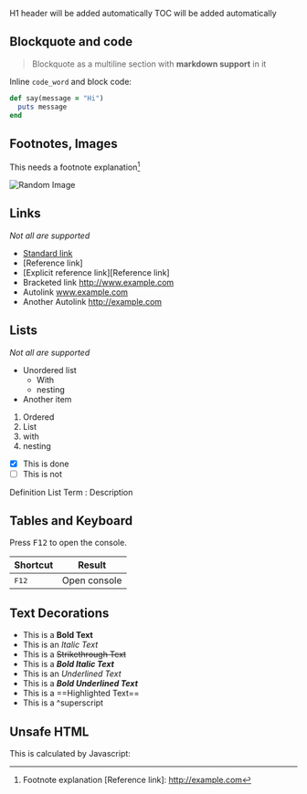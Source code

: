 <!-- TOC -->

H1 header will be added automatically
TOC will be added automatically

## Blockquote and code

> Blockquote
> as a multiline section
> with **markdown support** in it

Inline `code_word` and block code:

```ruby
def say(message = "Hi")
  puts message
end
```

## Footnotes, Images

This needs a footnote explanation[^1]

![Random Image](https://picsum.photos/200/200)

## Links

*Not all are supported*

- [Standard link](http://example.com)
- [Reference link]
- [Explicit reference link][Reference link]
- Bracketed link <http://www.example.com>
- Autolink www.example.com
- Another Autolink http://example.com

## Lists

*Not all are supported*

- Unordered list
  - With
  - nesting
- Another item

1. Ordered
2. List
  1. with 
  2. nesting

- [x] This is done
- [ ] This is not

Definition List Term
: Description

## Tables and Keyboard

Press <kbd>F12</kbd> to open the console.

| Shortcut       | Result                       |
|----------------|------------------------------|
| <kbd>F12</kbd> | Open console                 |

## Text Decorations

- This is a **Bold Text**
- This is an *Italic Text*
- This is a ~~Strikethrough Text~~
- This is a ***Bold Italic Text***
- This is an _Underlined Text_
- This is a _**Bold Underlined Text**_
- This is a ==Highlighted Text==
- This is a ^superscript

## Unsafe HTML

This is calculated by Javascript: <span id='demo'></div>

<script>document.getElementById("demo").innerHTML = 5 + 6;</script>


[^1]: Footnote explanation
[Reference link]: http://example.com


